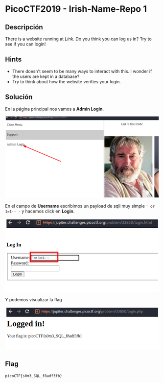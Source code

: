 # PicoCTF2019 - Irish-Name-Repo 1


## Descripción

There is a website running at _Link_. Do you think you can log us in? Try to see if you can login!


## Hints
- There doesn't seem to be many ways to interact with this. I wonder if the users are kept in a database?
- Try to think about how the website verifies your login.


## Solución

En la página principal nos vamos a **Admin Login**.

![](./imagenes/irish-name-repo-1.png)

En el campo de **Username** escribimos un payload de sqli muy simple `' or 1=1-- -` y hacemos click en **Login**.

![](./imagenes/irish-name-repo-2.png)

Y podemos visualizar la flag

![](./imagenes/irish-name-repo-3.png)


## Flag

`picoCTF{s0m3_SQL_f8adf3fb}`
